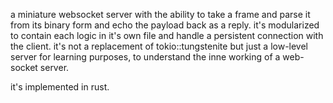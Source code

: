 a miniature websocket server with the ability to take a frame and parse it from its binary form and echo the payload back as a reply.
it's modularized to contain each logic in it's own file and handle a persistent connection with the client.
it's not a replacement of tokio::tungstenite but just a low-level server for learning purposes, to understand the inne working of a web-socket server.

it's implemented in rust.

